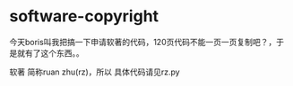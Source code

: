 # software-copyright
今天boris叫我把搞一下申请软著的代码，120页代码不能一页一页复制吧？，于是就有了这个东西。。

软著 简称ruan zhu(rz)，所以 具体代码请见rz.py